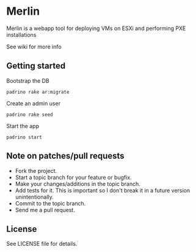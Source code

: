 Merlin
=======================

Merlin is a webapp tool for deploying VMs on ESXi and performing PXE installations

See wiki for more info

Getting started
----------------

Bootstrap the DB

    padrino rake ar:migrate

Create an admin user

    padrino rake seed 

Start the app

    padrino start

Note on patches/pull requests
-----------------------------
 
 * Fork the project.
 * Start a topic branch for your feature or bugfix.
 * Make your changes/additions in the topic branch.
 * Add tests for it. This is important so I don't break it in a future version unintentionally.
 * Commit to the topic branch.
 * Send me a pull request.

License
-------

See LICENSE file for details.

